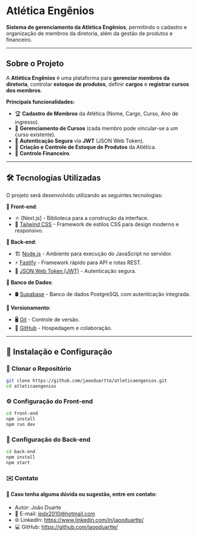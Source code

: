 # Atlética Engênios

**Sistema de gerenciamento da Atlética Engênios**, permitindo o cadastro e organização de membros da diretoria, além da gestão de produtos e financeiro.

---

## Sobre o Projeto

A **Atlética Engênios** é uma plataforma para **gerenciar membros da diretoria**, controlar **estoque de produtos**, definir **cargos** e **registrar cursos dos membros**.

**Principais funcionalidades:**
- 🏆 **Cadastro de Membros** da Atlética (Nome, Cargo, Curso, Ano de ingresso).
- 📖 **Gerenciamento de Cursos** (cada membro pode vincular-se a um curso existente).
- 🔑 **Autenticação Segura** via **JWT** (JSON Web Token).
- 📅 **Criação e Controle de Estoque de Produtos** da Atlética.
- 🎉 **Controle Financeiro**.

---

## 🛠️ Tecnologias Utilizadas

O projeto será desenvolvido utilizando as seguintes tecnologias:

**📌 Front-end**:
- ⚛️ [Next.js] - Biblioteca para a construção da interface.
- 🎨 [Tailwind CSS](https://tailwindcss.com/) - Framework de estilos CSS para design moderno e responsivo.

**📌 Back-end**:
- 🏗️ [Node.js](https://nodejs.org/en/) - Ambiente para execução do JavaScript no servidor.
- ⚡ [Fastify](https://www.fastify.io/) - Framework rápido para API e rotas REST.
- 🔑 [JSON Web Token (JWT)](https://jwt.io/) - Autenticação segura.

**📌 Banco de Dados**:
- 🛢️ [Supabase](https://supabase.com/) - Banco de dados PostgreSQL com autenticação integrada.

**📌 Versionamento**:
- 🖥️ [Git](https://git-scm.com/) - Controle de versão.
- 📂 [GitHub](https://github.com/) - Hospedagem e colaboração.

---

## 📌 Instalação e Configuração

### 🚀 Clonar o Repositório

```bash
git clone https://github.com/jaooduartte/atleticaengenios.git
cd atleticaengenios
```

### ⚙️ Configuração do Front-end

```bash
cd front-end
npm install
npm run dev
```

### 🔧 Configuração do Back-end

```bash
cd back-end
npm install
npm start
```

### ✉️ Contato

#### 📧 Caso tenha alguma dúvida ou sugestão, entre em contato:
- Autor: João Duarte
- 📩 E-mail: jpdx2010@hotmail.com
- 🌐 LinkedIn: https://www.linkedin.com/in/jaooduartte/
- 💻 GitHub: https://github.com/jaooduartte/
